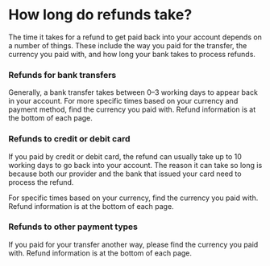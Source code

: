 # How long do refunds take?

The time it takes for a refund to get paid back into your account depends on a number of things. These include the way you paid for the transfer, the currency you paid with, and how long your bank takes to process refunds. 

### Refunds for bank transfers

Generally, a bank transfer takes between 0–3 working days to appear back in your account. For more specific times based on your currency and payment method, find the currency you paid with. Refund information is at the bottom of each page. 

### Refunds to credit or debit card

If you paid by credit or debit card, the refund can usually take up to 10 working days to go back into your account. The reason it can take so long is because both our provider and the bank that issued your card need to process the refund. 

For specific times based on your currency, find the currency you paid with. Refund information is at the bottom of each page. 

### Refunds to other payment types

If you paid for your transfer another way, please find the currency you paid with. Refund information is at the bottom of each page.